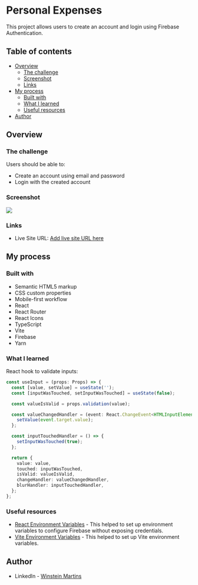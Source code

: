# Personal Expenses

This project allows users to create an account and login using Firebase Authentication.

## Table of contents

- [Overview](#overview)
  - [The challenge](#the-challenge)
  - [Screenshot](#screenshot)
  - [Links](#links)
- [My process](#my-process)
  - [Built with](#built-with)
  - [What I learned](#what-i-learned)
  - [Useful resources](#useful-resources)
- [Author](#author)

## Overview

### The challenge

Users should be able to:

- Create an account using email and password
- Login with the created account

### Screenshot

![](./screenshoots/01.png)

### Links

- Live Site URL: [Add live site URL here](https://firebase-login-iota.vercel.app/)

## My process

### Built with

- Semantic HTML5 markup
- CSS custom properties
- Mobile-first workflow
- React
- React Router
- React Icons
- TypeScript
- Vite
- Firebase
- Yarn

### What I learned

React hook to validate inputs:

```ts
const useInput = (props: Props) => {
  const [value, setValue] = useState('');
  const [inputWasTouched, setInputWasTouched] = useState(false);

  const valueIsValid = props.validation(value);

  const valueChangedHandler = (event: React.ChangeEvent<HTMLInputElement>) => {
    setValue(event.target.value);
  };

  const inputTouchedHandler = () => {
    setInputWasTouched(true);
  };

  return {
    value: value,
    touched: inputWasTouched,
    isValid: valueIsValid,
    changeHandler: valueChangedHandler,
    blurHandler: inputTouchedHandler,
  };
};
```

### Useful resources

- [React Environment Variables](https://jasonwatmore.com/post/2022/06/22/react-access-environment-variables-from-dotenv-env) - This helped to set up environment variables to configure Firebase without exposing credentials.
- [Vite Environment Variables](https://vitejs.dev/guide/env-and-mode.html) - This helped to set up Vite environment variables.

## Author

- LinkedIn - [Winstein Martins](https://www.linkedin.com/in/winstein-martins/)
